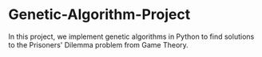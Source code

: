# Genetic-Algorithm-Project
In this project, we implement genetic algorithms in Python to find solutions to the Prisoners' Dilemma problem from Game Theory.
